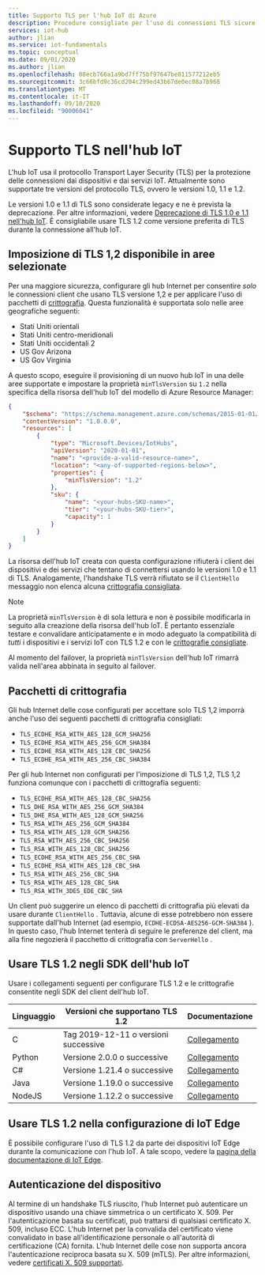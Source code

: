 ```yaml
---
title: Supporto TLS per l'hub IoT di Azure
description: Procedure consigliate per l'uso di connessioni TLS sicure per i dispositivi e i servizi che comunicano con l'hub IoT
services: iot-hub
author: jlian
ms.service: iot-fundamentals
ms.topic: conceptual
ms.date: 09/01/2020
ms.author: jlian
ms.openlocfilehash: 08ecb766a1a9bd7ff75bf97647be811577212eb5
ms.sourcegitcommit: 3c66bfd9c36cd204c299ed43b67de0ec08a7b968
ms.translationtype: MT
ms.contentlocale: it-IT
ms.lasthandoff: 09/10/2020
ms.locfileid: "90006041"
---
```

# <a name="tls-support-in-iot-hub"></a>Supporto TLS nell'hub IoT

L'hub IoT usa il protocollo Transport Layer Security (TLS) per la protezione delle connessioni dai dispositivi e dai servizi IoT. Attualmente sono supportate tre versioni del protocollo TLS, ovvero le versioni 1.0, 1.1 e 1.2.

Le versioni 1.0 e 1.1 di TLS sono considerate legacy e ne è prevista la deprecazione. Per altre informazioni, vedere [Deprecazione di TLS 1.0 e 1.1 nell'hub IoT](iot-hub-tls-deprecating-1-0-and-1-1.md). È consigliabile usare TLS 1.2 come versione preferita di TLS durante la connessione all'hub IoT.

## <a name="tls-12-enforcement-available-in-select-regions"></a>Imposizione di TLS 1,2 disponibile in aree selezionate

Per una maggiore sicurezza, configurare gli hub Internet per consentire *solo* le connessioni client che usano TLS versione 1,2 e per applicare l'uso di pacchetti di [crittografia](#cipher-suites). Questa funzionalità è supportata solo nelle aree geografiche seguenti:

* Stati Uniti orientali
* Stati Uniti centro-meridionali
* Stati Uniti occidentali 2
* US Gov Arizona
* US Gov Virginia

A questo scopo, eseguire il provisioning di un nuovo hub IoT in una delle aree supportate e impostare la proprietà `minTlsVersion` su `1.2` nella specifica della risorsa dell'hub IoT del modello di Azure Resource Manager:

```json
{
    "$schema": "https://schema.management.azure.com/schemas/2015-01-01/deploymentTemplate.json#",
    "contentVersion": "1.0.0.0",
    "resources": [
        {
            "type": "Microsoft.Devices/IotHubs",
            "apiVersion": "2020-01-01",
            "name": "<provide-a-valid-resource-name>",
            "location": "<any-of-supported-regions-below>",
            "properties": {
                "minTlsVersion": "1.2"
            },
            "sku": {
                "name": "<your-hubs-SKU-name>",
                "tier": "<your-hubs-SKU-tier>",
                "capacity": 1
            }
        }
    ]
}
```

La risorsa dell'hub IoT creata con questa configurazione rifiuterà i client dei dispositivi e dei servizi che tentano di connettersi usando le versioni 1.0 e 1.1 di TLS. Analogamente, l'handshake TLS verrà rifiutato se il `ClientHello` messaggio non elenca alcuna [crittografia consigliata](#cipher-suites).

> [!NOTE]
> La proprietà `minTlsVersion` è di sola lettura e non è possibile modificarla in seguito alla creazione della risorsa dell'hub IoT. È pertanto essenziale testare e convalidare anticipatamente e in modo adeguato la compatibilità di *tutti* i dispositivi e i servizi IoT con TLS 1.2 e con le [crittografie consigliate](#cipher-suites).
> 
> Al momento del failover, la proprietà `minTlsVersion` dell'hub IoT rimarrà valida nell'area abbinata in seguito al failover.

## <a name="cipher-suites"></a>Pacchetti di crittografia

Gli hub Internet delle cose configurati per accettare solo TLS 1,2 imporrà anche l'uso dei seguenti pacchetti di crittografia consigliati:

* `TLS_ECDHE_RSA_WITH_AES_128_GCM_SHA256`
* `TLS_ECDHE_RSA_WITH_AES_256_GCM_SHA384`
* `TLS_ECDHE_RSA_WITH_AES_128_CBC_SHA256`
* `TLS_ECDHE_RSA_WITH_AES_256_CBC_SHA384`

Per gli hub Internet non configurati per l'imposizione di TLS 1,2, TLS 1,2 funziona comunque con i pacchetti di crittografia seguenti:

* `TLS_ECDHE_RSA_WITH_AES_128_CBC_SHA256`
* `TLS_DHE_RSA_WITH_AES_256_GCM_SHA384`
* `TLS_DHE_RSA_WITH_AES_128_GCM_SHA256`
* `TLS_RSA_WITH_AES_256_GCM_SHA384`
* `TLS_RSA_WITH_AES_128_GCM_SHA256`
* `TLS_RSA_WITH_AES_256_CBC_SHA256`
* `TLS_RSA_WITH_AES_128_CBC_SHA256`
* `TLS_ECDHE_RSA_WITH_AES_256_CBC_SHA`
* `TLS_ECDHE_RSA_WITH_AES_128_CBC_SHA`
* `TLS_RSA_WITH_AES_256_CBC_SHA`
* `TLS_RSA_WITH_AES_128_CBC_SHA`
* `TLS_RSA_WITH_3DES_EDE_CBC_SHA`

Un client può suggerire un elenco di pacchetti di crittografia più elevati da usare durante `ClientHello` . Tuttavia, alcune di esse potrebbero non essere supportate dall'hub Internet (ad esempio, `ECDHE-ECDSA-AES256-GCM-SHA384` ). In questo caso, l'hub Internet tenterà di seguire le preferenze del client, ma alla fine negozierà il pacchetto di crittografia con `ServerHello` .

## <a name="use-tls-12-in-your-iot-hub-sdks"></a>Usare TLS 1.2 negli SDK dell'hub IoT

Usare i collegamenti seguenti per configurare TLS 1.2 e le crittografie consentite negli SDK del client dell'hub IoT.

| Linguaggio | Versioni che supportano TLS 1.2 | Documentazione |
|----------|------------------------------------|---------------|
| C        | Tag 2019-12-11 o versioni successive            | [Collegamento](https://aka.ms/Tls_C_SDK_IoT) |
| Python   | Versione 2.0.0 o successive             | [Collegamento](https://aka.ms/Tls_Python_SDK_IoT) |
| C#       | Versione 1.21.4 o successive            | [Collegamento](https://aka.ms/Tls_CSharp_SDK_IoT) |
| Java     | Versione 1.19.0 o successive            | [Collegamento](https://aka.ms/Tls_Java_SDK_IoT) |
| NodeJS   | Versione 1.12.2 o successive            | [Collegamento](https://aka.ms/Tls_Node_SDK_IoT) |


## <a name="use-tls-12-in-your-iot-edge-setup"></a>Usare TLS 1.2 nella configurazione di IoT Edge

È possibile configurare l'uso di TLS 1.2 da parte dei dispositivi IoT Edge durante la comunicazione con l'hub IoT. A tale scopo, vedere la [pagina della documentazione di IoT Edge](https://github.com/Azure/iotedge/blob/master/edge-modules/edgehub-proxy/README.md).

## <a name="device-authentication"></a>Autenticazione del dispositivo

Al termine di un handshake TLS riuscito, l'hub Internet può autenticare un dispositivo usando una chiave simmetrica o un certificato X. 509. Per l'autenticazione basata su certificati, può trattarsi di qualsiasi certificato X. 509, incluso ECC. L'hub Internet per la convalida del certificato viene convalidato in base all'identificazione personale o all'autorità di certificazione (CA) fornita. L'hub Internet delle cose non supporta ancora l'autenticazione reciproca basata su X. 509 (mTLS). Per altre informazioni, vedere [certificati X. 509 supportati](iot-hub-devguide-security.md#supported-x509-certificates).
